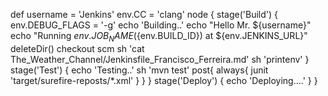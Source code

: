 def username = 'Jenkins'
env.CC = 'clang'
node {
stage('Build') {
env.DEBUG_FLAGS = '-g'
echo 'Building..'
echo "Hello Mr. ${username}"
echo "Running ${env.JOB_NAME} (${env.BUILD_ID}) at ${env.JENKINS_URL}"
deleteDir()
checkout scm
sh 'cat The_Weather_Channel/Jenkinsfile_Francisco_Ferreira.md'
sh 'printenv'
}
stage('Test') {
echo 'Testing..'
	sh 'mvn test'
post{
	always{
	junit 'target/surefire-reposts/*.xml'
}
}
}
stage('Deploy') {
echo 'Deploying....'
}
}